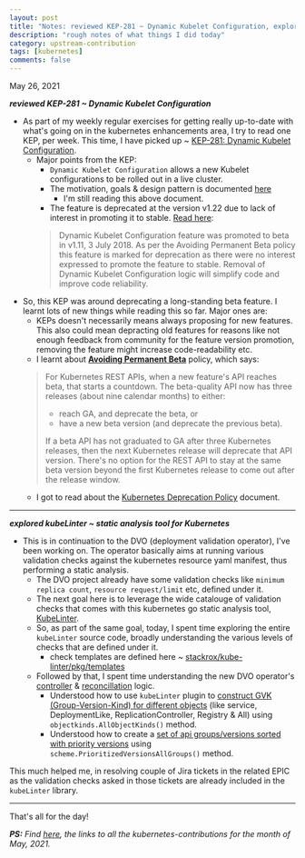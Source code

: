 ```yaml
---
layout: post
title: "Notes: reviewed KEP-281 ~ Dynamic Kubelet Configuration, explored kubeLinter ~ static analysis tool for Kubernetes #18"
description: "rough notes of what things I did today"
category: upstream-contribution
tags: [kubernetes]
comments: false
---
```


May 26, 2021

***reviewed KEP-281 ~ Dynamic Kubelet Configuration***

- As part of my weekly regular exercises for getting really up-to-date with what's going on in the kubernetes enhancements area, I try to read one KEP, per week. This time, I have picked up ~ [KEP-281: Dynamic Kubelet Configuration](https://github.com/SergeyKanzhelev/enhancements/tree/e324e84516eff5119750a717851e934f6a197fdf/keps/sig-node/281-dynamic-kubelet-configuration).
  - Major points from the KEP:
    - `Dynamic Kubelet Configuration` allows a new Kubelet configurations to be rolled out in a live cluster.
    - The motivation, goals & design pattern is documented [here](https://github.com/kubernetes/community/blob/master/contributors/design-proposals/node/dynamic-kubelet-configuration.md)
        - I'm still reading this above document.
    -  The feature is deprecated at the version v1.22 due to lack of interest in promoting it to stable. [Read here](https://github.com/SergeyKanzhelev/enhancements/tree/e324e84516eff5119750a717851e934f6a197fdf/keps/sig-node/281-dynamic-kubelet-configuration#deprecation):
    > Dynamic Kubelet Configuration feature was promoted to beta in v1.11, 3 July 2018. As per the Avoiding Permanent Beta policy this feature is marked for deprecation as there were no interest expressed to promote the feature to stable. Removal of Dynamic Kubelet Configuration logic will simplify code and improve code reliability.
- So, this KEP was around deprecating a long-standing beta feature. I learnt lots of new things while reading this so far. Major ones are:
    - KEPs doesn't necessarily means always proposing for new features. This also could mean depracting old features for reasons like not enough feedback from community for the feature version promotion, removing the feature might increase code-readability etc.
    - I learnt about **[Avoiding Permanent Beta](https://kubernetes.io/blog/2020/08/21/moving-forward-from-beta/#avoiding-permanent-beta)** policy, which says:
    >  For Kubernetes REST APIs, when a new feature's API reaches beta, that starts a countdown. The beta-quality API now has three releases (about nine calendar months) to either:
    >  
    >   - reach GA, and deprecate the beta, or
    >   - have a new beta version (and deprecate the previous beta).
    > 
    >  If a beta API has not graduated to GA after three Kubernetes releases, then the next Kubernetes release will deprecate that API version. There's no option for the REST API to stay at the same beta version beyond the first Kubernetes release to come out after the release window. 
    -  I got to read about the [Kubernetes Deprecation Policy](https://kubernetes.io/docs/reference/using-api/deprecation-policy/#:~:text=rule%20%235b%3A) document.


---

***explored kubeLinter ~ static analysis tool for Kubernetes***

- This is in continuation to the DVO (deployment validation operator), I've been working on. The operator basically aims at running various validation checks against the kubernetes resource yaml manifest, thus performing a static analysis.
    - The DVO project already have some validation checks like `minimum replica count`, `resource request/limit` etc, defined under it.
    - The next goal here is to leverage the wide catalouge of validation checks that comes with this kubernetes go static analysis tool, [KubeLinter](https://github.com/stackrox/kube-linter).
    - So, as part of the same goal, today, I spent time exploring the entire `kubeLinter` source code, broadly understanding the various levels of checks that are defined under it.
        - check templates are defined here ~ [stackrox/kube-linter/pkg/templates](https://github.com/stackrox/kube-linter/tree/main/pkg/templates) 
    - Followed by that, I spent time understanding the new DVO operator's [controller](https://github.com/rrati/dv-operator/blob/kube-linter/pkg/controller/controller.go) & [reconcillation](https://github.com/rrati/dv-operator/blob/kube-linter/pkg/controller/generic_reconciler.go#L91) logic.
        -  Understood how to use `kubeLinter` plugin to [construct GVK (Group-Version-Kind) for different objects](https://github.com/rrati/dv-operator/blob/kube-linter/pkg/controller/controller.go#L28-L38) (like service, DeploymentLike, ReplicationController, Registry & All) using `objectkinds.AllObjectKinds()` method.
        -  Understood how to create a [set of api groups/versions sorted with priority versions](https://github.com/rrati/dv-operator/blob/kube-linter/pkg/controller/controller.go#L48-L59) using `scheme.PrioritizedVersionsAllGroups()` method.


This much helped me, in resolving couple of Jira tickets in the related EPIC as the validation checks asked in those tickets are already included in the `kubeLinter` library.

---


That's all for the day!

***PS:** Find [here](https://www.psaggu.com/kubernetes.html#may-2021), the links to all the kubernetes-contributions for the month of May, 2021.*
